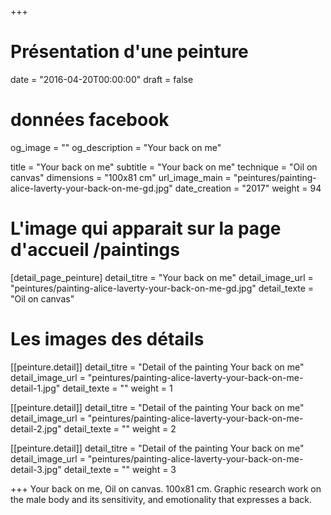 +++
# Présentation d'une peinture
date = "2016-04-20T00:00:00"
draft = false

# données facebook
og_image = ""
og_description = "Your back on me"

title = "Your back on me"
subtitle = "Your back on me"
technique = "Oil on canvas"
dimensions = "100x81 cm"
url_image_main = "peintures/painting-alice-laverty-your-back-on-me-gd.jpg"
date_creation = "2017"
weight = 94

# L'image qui apparait sur la page d'accueil /paintings
[detail_page_peinture]
detail_titre = "Your back on me"
detail_image_url = "peintures/painting-alice-laverty-your-back-on-me-gd.jpg"
detail_texte = "Oil on canvas"

# Les images des détails
[[peinture.detail]]
detail_titre = "Detail of the painting Your back on me"
detail_image_url = "peintures/painting-alice-laverty-your-back-on-me-detail-1.jpg"
detail_texte = ""
weight = 1

[[peinture.detail]]
detail_titre = "Detail of the painting Your back on me"
detail_image_url = "peintures/painting-alice-laverty-your-back-on-me-detail-2.jpg"
detail_texte = ""
weight = 2

[[peinture.detail]]
detail_titre = "Detail of the painting Your back on me"
detail_image_url = "peintures/painting-alice-laverty-your-back-on-me-detail-3.jpg"
detail_texte = ""
weight = 3

+++
Your back on me, Oil on canvas. 100x81 cm. Graphic research work on the male body and its sensitivity, and emotionality that expresses a back.
